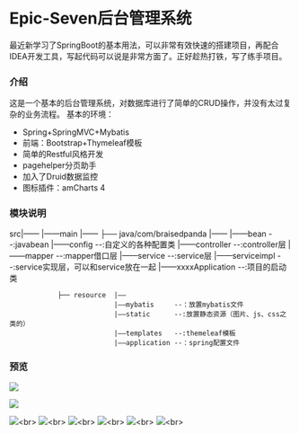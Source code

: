 # Epic-Seven后台管理系统

  最近新学习了SpringBoot的基本用法，可以非常有效快速的搭建项目，再配合IDEA开发工具，写起代码可以说是非常方面了。正好趁热打铁，写了练手项目。
  
  ### 介绍
  这是一个基本的后台管理系统，对数据库进行了简单的CRUD操作，并没有太过复杂的业务流程。
  基本的环境：
  * Spring+SpringMVC+Mybatis
  * 前端：Bootstrap+Thymeleaf模板
  * 简单的Restful风格开发
  * pagehelper分页助手
  * 加入了Druid数据监控
  * 图标插件：amCharts 4
  
  ### 模块说明
  
  src|——
        |——main |——
                ├── java/com/braisedpanda |——
                                          |——bean               --:javabean
                                          |——config             --:自定义的各种配置类
                                          |——controller         --:controller层
                                          |——mapper             --:mapper借口层
                                          |——service            --:service层
                                          |——serviceimpl        --:service实现层，可以和service放在一起
                                          |——xxxxApplication    --:项目的启动类
                                          
                ├── resource  |——
                              |——mybatis     --：放置mybatis文件
                              |——static      --:放置静态资源（图片、js、css之类的）
                              |——templates   --:themeleaf模板
                              |——application --：spring配置文件
                
  
  ### 预览
  

![](https://github.com/BraisedPanda/Epic-Seven-Management-System/raw/master/display/2.jpg)


![](https://github.com/BraisedPanda/Epic-Seven-Management-System/raw/master/display/1.jpg)


![](https://github.com/BraisedPanda/Epic-Seven-Management-System/raw/master/display/4.jpg)\<br>
![](https://github.com/BraisedPanda/Epic-Seven-Management-System/raw/master/display/5.jpg)\<br>
![](https://github.com/BraisedPanda/Epic-Seven-Management-System/raw/master/display/6.jpg)\<br>
![](https://github.com/BraisedPanda/Epic-Seven-Management-System/raw/master/display/7.jpg)\<br>
![](https://github.com/BraisedPanda/Epic-Seven-Management-System/raw/master/display/8.jpg)\<br>
![](https://github.com/BraisedPanda/Epic-Seven-Management-System/raw/master/display/9.jpg)\<br>

